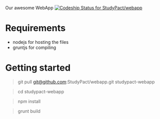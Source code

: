 Our awesome WebApp
[ ![Codeship Status for StudyPact/webapp](https://codeship.com/projects/056550b0-4ea7-0132-13bf-323959f31113/status)](https://codeship.com/projects/47769)

Requirements
============

* nodejs for hosting the files
* gruntjs for compiling


Getting started
===============
> git pull git@github.com:StudyPact/webapp.git studypact-webapp

> cd studypact-webapp

> npm install

> grunt build